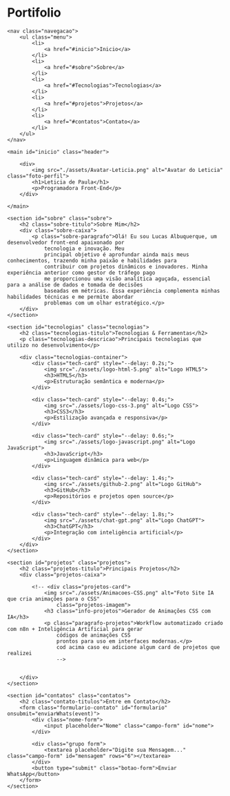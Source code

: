 # Portifolio





<!DOCTYPE html>
<html lang="pt-br">

<head>
    <meta charset="UTF-8">
    <meta name="viewport" content="width=device-width, initial-scale=1.0">
    <link rel="icon" href="./assets/Avatar-Lucas.png" type="image/x-icon">
    <link rel="stylesheet" href="style.css">
    <title>Leticia de Paula - Portifólio</title>
</head>

<body>

    <nav class="navegacao">
        <ul class="menu">
            <li>
                <a href="#inicio">Inicio</a>
            </li>
            <li>
                <a href="#sobre">Sobre</a>
            </li>
            <li>
                <a href="#Tecnologias">Tecnologias</a>
            </li>
            <li>
                <a href="#projetos">Projetos</a>
            </li>
            <li>
                <a href="#contatos">Contato</a>
            </li>
        </ul>
    </nav>

    <main id="inicio" class="header">

        <div>
            <img src="./assets/Avatar-Leticia.png" alt="Avatar do Leticia" class="foto-perfil">
            <h1>Leticia de Paula</h1>
            <p>Programadora Front-End</p>
        </div>

    </main>

    <section id="sobre" class="sobre">
        <h2 class="sobre-titulo">Sobre Mim</h2>
        <div class="sobre-caixa">
            <p class="sobre-paragrafo">Olá! Eu sou Lucas Albuquerque, um desenvolvedor front-end apaixonado por
                tecnologia e inovação. Meu
                principal objetivo é aprofundar ainda mais meus conhecimentos, trazendo minha paixão e habilidades para
                contribuir com projetos dinâmicos e inovadores. Minha experiência anterior como gestor de tráfego pago
                me proporcionou uma visão analítica aguçada, essencial para a análise de dados e tomada de decisões
                baseadas em métricas. Essa experiência complementa minhas habilidades técnicas e me permite abordar
                problemas com um olhar estratégico.</p>
        </div>
    </section>

    <section id="tecnologias" class="tecnologias">
        <h2 class="tecnologias-titulo">Tecnologias & Ferramentas</h2>
        <p class="tecnologias-descricao">Principais tecnologias que utilizo no desenvolvimento</p>

        <div class="tecnologias-container">
            <div class="tech-card" style="--delay: 0.2s;">
                <img src="./assets/logo-html-5.png" alt="Logo HTML5">
                <h3>HTML5</h3>
                <p>Estruturação semântica e moderna</p>
            </div>

            <div class="tech-card" style="--delay: 0.4s;">
                <img src="./assets/logo-css-3.png" alt="Logo CSS">
                <h3>CSS3</h3>
                <p>Estilização avançada e responsiva</p>
            </div>

            <div class="tech-card" style="--delay: 0.6s;">
                <img src="./assets/logo-javascript.png" alt="Logo JavaScript">
                <h3>JavaScript</h3>
                <p>Linguagem dinâmica para web</p>
            </div>

            <div class="tech-card" style="--delay: 1.4s;">
                <img src="./assets/github-2.png" alt="Logo GitHub">
                <h3>GitHub</h3>
                <p>Repositórios e projetos open source</p>
            </div>

            <div class="tech-card" style="--delay: 1.8s;">
                <img src="./assets/chat-gpt.png" alt="Logo ChatGPT">
                <h3>ChatGPT</h3>
                <p>Integração com inteligência artificial</p>
            </div>
        </div>
    </section>

    <section id="projetos" class="projetos">
        <h2 class="projetos-titulo">Principais Projetos</h2>
        <div class="projetos-caixa">

            <!-- <div class="projetos-card">
                <img src="./assets/Animacoes-CSS.png" alt="Foto Site IA que cria animações para o CSS"
                    class="projetos-imagem">
                <h3 class="info-projetos">Gerador de Animações CSS com IA</h3>
                <p class="paragrafo-projetos">Workflow automatizado criado com n8n + Inteligência Artificial para gerar
                    códigos de animações CSS
                    prontos para uso em interfaces modernas.</p>  
                    cod acima caso eu adicione algum card de projetos que realizei
                    -->
            

        </div>
    </section>

    <section id="contatos" class="contatos">
        <h2 class="contato-titulos">Entre em Contato</h2>
        <form class="formulario-contato" id="formulario" onsubmit="enviarWhats(event)">
            <div class="nome-form">
                <input placeholder="Nome" class="campo-form" id="nome">
            </div>

            <div class="grupo form">
                <textarea placeholder="Digite sua Mensagem..." class="campo-form" id="mensagem" rows="6"></textarea>
            </div>
            <button type="submit" class="botao-form">Enviar WhatsApp</button>
        </form>
    </section>

</body>

<script src="./script.js"></script>

</html>
